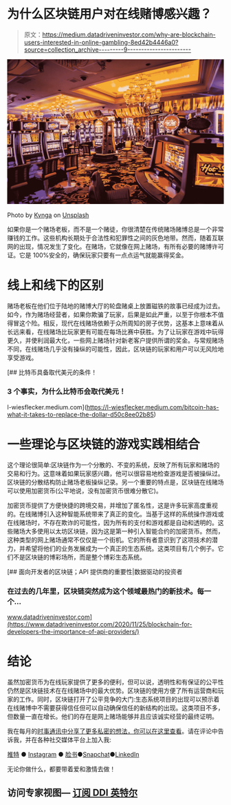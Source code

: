 # 为什么区块链用户对在线赌博感兴趣？

> 原文：<https://medium.datadriveninvestor.com/why-are-blockchain-users-interested-in-online-gambling-8ed42b4446a0?source=collection_archive---------9----------------------->

![](img/120592f3ef7c9d75fbef74199ccdd914.png)

Photo by [Kvnga](https://unsplash.com/@kvnga?utm_source=medium&utm_medium=referral) on [Unsplash](https://unsplash.com?utm_source=medium&utm_medium=referral)

如果你是一个赌场老板，而不是一个赌徒，你很清楚在传统赌场赌博总是一个非常赚钱的工作。这些机构长期处于合法性和犯罪性之间的灰色地带。然而，随着互联网的出现，情况发生了变化。在赌场，它就像在网上赌场，有所有必要的赌博许可证。它是 100%安全的，确保玩家只要有一点点运气就能赢得奖金。

# 线上和线下的区别

赌场老板在他们位于陆地的赌博大厅的轮盘赌桌上放置磁铁的故事已经成为过去。如今，作为赌场经营者，如果你欺骗了玩家，后果是如此严重，以至于你根本不值得冒这个险。相反，现代在线赌场依赖于众所周知的房子优势，这基本上意味着从长远来看，在线赌场比玩家更有可能在每场比赛中获胜。为了让玩家在游戏中玩得更久，并使利润最大化，一些网上赌场针对新老客户提供所谓的奖金。与常规赌场不同，在线赌场几乎没有操纵的可能性，因此，区块链的玩家和用户可以无风险地享受游戏。

[](https://l-wiesflecker.medium.com/bitcoin-has-what-it-takes-to-replace-the-dollar-d50c8ee02b85) [## 比特币具备取代美元的条件！

### 3 个事实，为什么比特币会取代美元！

l-wiesflecker.medium.com](https://l-wiesflecker.medium.com/bitcoin-has-what-it-takes-to-replace-the-dollar-d50c8ee02b85) 

# 一些理论与区块链的游戏实践相结合

这个理论很简单:区块链作为一个分散的、不变的系统，反映了所有玩家和赌场的交易和行为。这意味着如果玩家感兴趣，他可以很容易地检查游戏是否被操纵过。区块链的分散结构防止赌场老板操纵记录。另一个重要的特点是，区块链在线赌场可以使用加密货币(公平地说，没有加密货币很难分散它)。

加密货币提供了方便快捷的跨境交易，并增加了匿名性，这是许多玩家高度重视的。在线赌博引入这种智能系统带来了真正的变化。当基于这样的系统操作游戏或在线赌场时，不存在欺诈的可能性，因为所有的支付和游戏都是自动和透明的。这些赌场大多使用以太坊区块链，因为这是第一种引入智能合约的加密货币。然而，这种类型的网上赌场通常不仅仅是一个街机。它的所有者意识到了这项技术的潜力，并希望将他们的业务发展成为一个真正的生态系统。这类项目有几个例子。它们不是区块链的博彩场所，而是整个博彩生态系统。

[](https://www.datadriveninvestor.com/2020/11/25/blockchain-for-developers-the-importance-of-api-providers/) [## 面向开发者的区块链；API 提供商的重要性|数据驱动的投资者

### 在过去的几年里，区块链突然成为这个领域最热门的新技术。每一个…

www.datadriveninvestor.com](https://www.datadriveninvestor.com/2020/11/25/blockchain-for-developers-the-importance-of-api-providers/) 

# 结论

虽然加密货币为在线玩家提供了更多的便利，但可以说，透明性和有保证的公平性仍然是区块链技术在在线赌场中的最大优势。区块链的使用方便了所有运营商和玩家的工作。同时，区块链打开了公平竞争的大门:生态系统项目的出现可以预示着在线赌博中不需要获得信任但可以自动确保信任的新结构的出现。这类项目不多，但数量一直在增长。他们的存在是网上赌场能够并且应该诚实经营的最终证明。

我在每月的[时事通讯中分享了更多私密的想法，你可以在这里查看](https://mailchi.mp/bf8f8e8ed697/keep-in-touch-with-lukas)。请在评论中告诉我，并在各种社交媒体平台上加入我:

[推特](https://twitter.com/WiesfleckerL) ● [Instagram](https://www.instagram.com/lukaswiesflecker/) ● [脸书](https://www.facebook.com/lukaswiesfleckerr)●[Snapchat](https://www.snapchat.com/add/luggooo)●[LinkedIn](https://www.linkedin.com/in/lukas-wiesflecker-1b11251a5/)

无论你做什么，都要带着爱和激情去做！

## 访问专家视图— [订阅 DDI 英特尔](https://datadriveninvestor.com/ddi-intel)